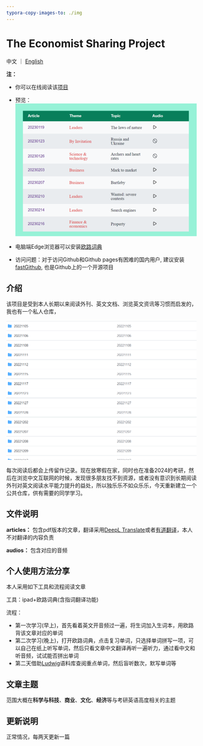 ```yaml
---
typora-copy-images-to: ./img
---
```


# The Economist Sharing Project
中文 ｜ [English](README.md)

**注：** 

- 你可以在线阅读该<a href="https://ascendho.github.io/The-Economist-Sharing/src/entry/entry.html" target="_blank">项目</a>
- 预览：![image-20230218151925743](img/image-20230218151925743.png)

- 电脑端Edge浏览器可以安装[欧路词典](https://dict.eudic.net/)
- 访问问题：对于访问Github和Github pages有困难的国内用户, 建议安装<a href="https://github.com/dotnetcore/FastGithub" target="_blank">fastGithub</a>, 也是Github上的一个开源项目

## 介绍

该项目是受到本人长期以来阅读外刊、英文文档、浏览英文资讯等习惯而启发的，我也有一个私人仓库，

![image-20230119213553585](img/image-20230119213553585.png)

每次阅读后都会上传留作记录。现在放寒假在家，同时也在准备2024的考研，然后在浏览中文互联网的时候，发现很多朋友找不到资源，或者没有意识到长期阅读外刊对英文阅读水平能力提升的益处，所以独乐乐不如众乐乐，今天重新建立一个公共仓库，供有需要的同学学习。



## 文件说明

**articles：** 包含pdf版本的文章，翻译采用[DeepL Translate](https://www.deepl.com/translator)或者[有道翻译](https://fanyi.youdao.com/index.html#/)，本人不对翻译的内容负责

**audios：** 包含对应的音频



## 个人使用方法分享

本人采用如下工具和流程阅读文章

工具：ipad+欧路词典(含指词翻译功能)

流程：

- 第一次学习(早上)，首先看着英文开音频过一遍，将生词加入生词本，用欧路背该文章对应的单词
- 第二次学习(晚上)，打开欧路词典，点击复习单词，只选择单词拼写一项，可以自己在纸上听写单词，然后只看文章中文翻译再听一遍听力，通过看中文和听音频，试试能否拼出单词
- 第二天借助<a href="https://ludwig.guru" target="_blank">Ludwig</a>语料库查阅重点单词，然后盲听数次，默写单词等



## 文章主题

范围大概在**科学与科技**、**商业**、**文化**、**经济**等与考研英语高度相关的主题



## 更新说明

正常情况，每两天更新一篇









